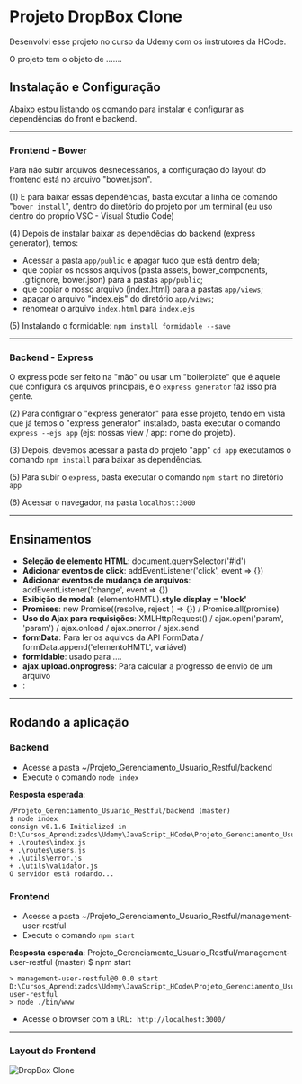 # Projeto DropBox Clone

Desenvolvi esse projeto no curso da Udemy com os instrutores da HCode.

O projeto tem o objeto de .......

## Instalação e Configuração 

Abaixo estou listando os comando para instalar e configurar as dependências do front e backend.

<hr>

### Frontend - Bower

Para não subir arquivos desnecessários, a configuração do layout do frontend está no arquivo "bower.json". 

(1) E para baixar essas dependências, basta excutar a linha de comando "`bower install`", dentro do diretório do projeto por um terminal (eu uso dentro do próprio VSC - Visual Studio Code)

(4) Depois de instalar baixar as dependêcias do backend (express generator), temos:

  - Acessar a pasta `app/public` e apagar tudo que está dentro dela;
  - que copiar os nossos arquivos (pasta assets, bower_components, .gitignore, bower.json) para a pastas `app/public`;
  - que copiar o nosso arquivo (index.html) para a pastas `app/views`;
  - apagar o arquivo "index.ejs" do diretório `app/views`;
  - renomear o arquivo `index.html` para `index.ejs`
  
 (5) Instalando o formidable: `npm install formidable --save`

<hr>

### Backend - Express

O express pode ser feito na "mão" ou usar um "boilerplate" que é aquele que configura os arquivos principais, e o `express generator` faz isso pra gente.

(2) Para configrar o "express generator" para esse projeto, tendo em vista que já temos o "express generator" instalado, basta executar o comando `express --ejs app` (ejs: nossas view / app: nome do projeto).

(3) Depois, devemos acessar a pasta do projeto "app" `cd app` executamos o comando `npm install` para baixar as dependências.

(5) Para subir o `express`, basta executar o comando `npm start` no diretório `app`

(6) Acessar o navegador, na pasta `localhost:3000`

<hr>

## Ensinamentos

 - <b>Seleção de elemento HTML</b>: document.querySelector('#id')
 - <b>Adicionar eventos de click</b>: addEventListener('click', event => {})
 - <b>Adicionar eventos de mudança de arquivos</b>: addEventListener('change', event => {})
 - <b>Exibição de modal</b>: (elementoHMTL).<b>style.display = 'block'</b>
 - <b>Promises</b>: new Promise((resolve, reject ) => {}) / Promise.all(promise)
 - <b>Uso do Ajax para requisições</b>: XMLHttpRequest() /  ajax.open('param', 'param') / ajax.onload / ajax.onerror / ajax.send
 - <b>formData</b>: Para ler os aquivos da API FormData / formData.append('elementoHMTL', variável)
 - <b>formidable</b>: usado para .... 
 - <b>ajax.upload.onprogress</b>: Para calcular a progresso de envio de um arquivo
 - <b></b>:
 
<hr>

## Rodando a aplicação

### Backend

 - Acesse a pasta ~/Projeto_Gerenciamento_Usuario_Restful/backend
 - Execute o comando `node index`
  
<b>Resposta esperada</b>:
```
/Projeto_Gerenciamento_Usuario_Restful/backend (master)
$ node index
consign v0.1.6 Initialized in D:\Cursos_Aprendizados\Udemy\JavaScript_HCode\Projeto_Gerenciamento_Usuario_Restful\backend
+ .\routes\index.js
+ .\routes\users.js
+ .\utils\error.js
+ .\utils\validator.js
O servidor está rodando...
```
### Frontend
 
 - Acesse a pasta ~/Projeto_Gerenciamento_Usuario_Restful/management-user-restful
 - Execute o comando `npm start`
 
<b> Resposta esperada</b>: 
Projeto_Gerenciamento_Usuario_Restful/management-user-restful (master)
$ npm start
```
> management-user-restful@0.0.0 start D:\Cursos_Aprendizados\Udemy\JavaScript_HCode\Projeto_Gerenciamento_Usuario_Restful\management-user-restful
> node ./bin/www 
```
- Acesse o browser com a `URL: http://localhost:3000/`

<hr>

### Layout do Frontend
![DropBox Clone](https://firebasestorage.googleapis.com/v0/b/hcode-com-br.appspot.com/o/DropBoxClone.jpg?alt=media&token=d59cad0c-440d-4516-88f2-da904b9bb443)
